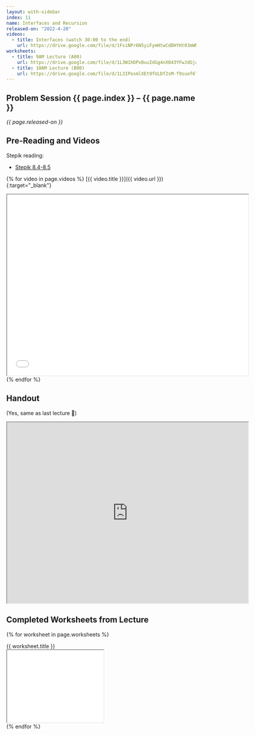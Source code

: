 ```yaml
---
layout: with-sidebar
index: 11
name: Interfaces and Recursion
released-on: "2022-4-20"
videos:
  - title: Interfaces (watch 30:00 to the end)
    url: https://drive.google.com/file/d/1FsiNPr6N5yiFymHtwCdDHYHt03mWNw_Q
worksheets:
  - title: 9AM Lecture (A00)
    url: https://drive.google.com/file/d/1L3W1hDPvDuuIdGg4nX043YFwJdGjauTZ
  - title: 10AM Lecture (B00)
    url: https://drive.google.com/file/d/1L3IPosmlXEt9fULDf2sM-f9suof6T8Oa
---
```


## Problem Session {{ page.index }} – {{ page.name }}

_{{ page.released-on }}_

## Pre-Reading and Videos

Stepik reading:
- [Stepik 8.4-8.5](https://stepik.org/lesson/574433/step/1?unit=569019)

{% for video in page.videos %}
[{{ video.title }}]({{ video.url }}){:target="_blank"}

<iframe src="{{ video.url }}/preview" width="640" height="480" allow="autoplay"></iframe>
{% endfor %}

## Handout

(Yes, same as last lecture 🙂)

<iframe src="https://drive.google.com/file/d/1nUCwjiK6tzwEyRciOayfLks_7hh-Hfxs/preview" width="640" height="480" allow="autoplay"></iframe>

## Completed Worksheets from Lecture

{% for worksheet in page.worksheets %}
<div class="worksheetBox">
{{ worksheet.title }}
<br>
<iframe src="{{ worksheet.url }}/preview" width="256" height="192" allow="autoplay"></iframe>
</div>
{% endfor %}
